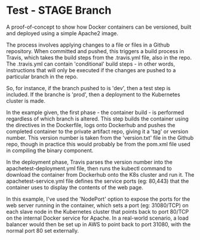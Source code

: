 Test - STAGE Branch
===================

A proof-of-concept to show how Docker containers can be versioned, built and deployed using a simple Apache2 image.

The process involves applying changes to a file or files in a Github repository. When committed and pushed, this
triggers a build process in Travis, which takes the build steps from the .travis.yml file, also in the repo. The
.travis.yml can contain 'conditional' build steps - in other words, instructions that will only be executed if the
changes are pushed to a particular branch in the repo.

So, for instance, if the branch pushed to is 'dev', then a test step is included. If the branche is 'prod', then a
deployment to the Kubernetes cluster is made.

In the example given, the first phase - the container build - is performed regardless of which branch is altered. This
step builds the container using the directives in the Dockerfile, logs onto Dockerhub and pushes the completed container
to the private artifact repo, giving it a 'tag' or version number. This version number is taken from the 'version.txt'
file in the Github repo, though in practice this would probably be from the pom.xml file used in compiling the binary
component.

In the deployment phase, Travis parses the version number into the apachetest-deployment.yml file, then runs the 
kubectl command to download the container from Dockerhub onto the K8s cluster and run it. The apachetest-service.yml
file defines the service ports (eg: 80,443) that the container uses to display the contents of the web page.

In this example, I've used the 'NodePort' option to expose the ports for the web server running in the container,
which sets a port (eg: 31080/TCP) on each slave node in the Kubernetes cluster that points back to port 80/TCP on the
internal Docker service for Apache. In a real-world scenario, a load balancer would then be set up in AWS to point
back to port 31080, with the normal port 80 set externally.
